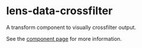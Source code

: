 # lens-data-crossfilter

A transform component to visually crossfilter output.

See the [component page](http://lenses.github.io/lens-data-crossfilter) for more information.
